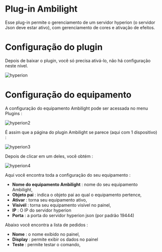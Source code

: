 # Plug-in Ambilight

Esse plug-in permite o gerenciamento de um servidor hyperion (o servidor Json deve estar ativo), com gerenciamento de cores e ativação de efeitos.

# Configuração do plugin 

Depois de baixar o plugin, você só precisa ativá-lo, não há configuração neste nível.

![hyperion](../images/hyperion.PNG)

# Configuração do equipamento 

A configuração do equipamento Ambilight pode ser acessada no menu Plugins :

![hyperion2](../images/hyperion2.PNG)

É assim que a página do plugin Ambilight se parece (aqui com 1 dispositivo) :

![hyperion3](../images/hyperion3.PNG)

Depois de clicar em um deles, você obtém :

![hyperion4](../images/hyperion4.PNG)

Aqui você encontra toda a configuração do seu equipamento :

-   **Nome do equipamento Ambilight** : nome do seu equipamento Ambilight,
-   **Objeto pai** : indica o objeto pai ao qual o equipamento pertence,
-   **Ativar** : torna seu equipamento ativo,
-   **Visivél** : torna seu equipamento visível no painel,
-   **IP** : O IP do servidor hyperion
-   **Porta** : a porta do servidor hyperion json (por padrão 19444)

Abaixo você encontra a lista de pedidos :

-   **Nome** : o nome exibido no painel,
-   **Display** : permite exibir os dados no painel
-   **Teste** : permite testar o comando,


